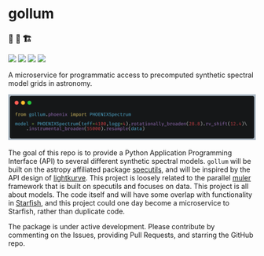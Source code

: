 # gollum

### :construction: :construction_worker: :building_construction:

<a href="https://gollum-astro.readthedocs.io/en/latest/"><img src="https://img.shields.io/badge/Read-the%20docs-blue"></a>
<a href="https://pypi.org/project/gollum/"><img src="https://img.shields.io/badge/pip_install-gollum-yellow"></a>
<a href="https://ui.adsabs.harvard.edu/abs/2013A%26A...553A...6H/abstract"><img src="https://img.shields.io/badge/Works_with-PHOENIX-brightgreen"></a>
<a href="https://zenodo.org/record/1309035#.YL_SQoRKiV4"><img src="https://img.shields.io/badge/Coming_soon-Sonora_Bobcat-red"></a>

A microservice for programmatic access to precomputed synthetic spectral model grids in astronomy.

![gollum demo](docs/_static/gollum_resample.png?raw=true "Code Snippet of PHOENIX Synthetic Model Demonstration")

The goal of this repo is to provide a Python Application Programming Interface (API) to several different synthetic spectral models. `gollum` will be built on the astropy affiliated package [specutils](https://specutils.readthedocs.io/en/stable/), and will be inspired by the API design of [lightkurve](http://docs.lightkurve.org/). This project is loosely related to the parallel [muler](http://muler.readthedocs.io/) framework that is built on specutils and focuses on data. This project is all about models. The code itself and will have some overlap with functionality in [Starfish](https://starfish.readthedocs.io/en/latest/), and this project could one day become a microservice to Starfish, rather than duplicate code.

The package is under active development. Please contribute by commenting on the Issues, providing Pull Requests, and starring the GitHub repo.
